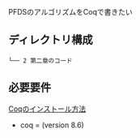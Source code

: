 PFDSのアルゴリズムをCoqで書きたい

## ディレクトリ構成

```
└── 2 第二章のコード
```


## 必要要件

[Coqのインストール方法](http://gist.github.o-in.dwango.co.jp/Yoshihiro-Imai/c9fc864f04e28c0299f72add23ad7fa8)

* coq = (version 8.6)
